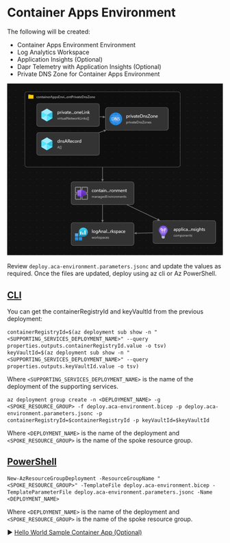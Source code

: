 # Container Apps Environment

The following will be created:

* Container Apps Environment Environment 
* Log Analytics Workspace
* Application Insights (Optional)
* Dapr Telemetry with Application Insights (Optional)
* Private DNS Zone for Container Apps Environment

![Container Apps Environment](./media/container-apps-environment.png)

Review `deploy.aca-environment.parameters.jsonc` and update the values as required. Once the files are updated, deploy using az cli or Az PowerShell.

## [CLI](#tab/CLI)

You can get the containerRegistryId and keyVaultId from the previous deployment:

```azurecli
containerRegistryId=$(az deployment sub show -n "<SUPPORTING_SERVICES_DEPLOYMENT_NAME>" --query properties.outputs.containerRegistryId.value -o tsv)
keyVaultId=$(az deployment sub show -n "<SUPPORTING_SERVICES_DEPLOYMENT_NAME>" --query properties.outputs.keyVaultId.value -o tsv)
```

Where `<SUPPORTING_SERVICES_DEPLOYMENT_NAME>` is the name of the deployment of the supporting services.

```azurecli
az deployment group create -n <DEPLOYMENT_NAME> -g <SPOKE_RESOURCE_GROUP> -f deploy.aca-environment.bicep -p deploy.aca-environment.parameters.jsonc -p containerRegistryId=$containerRegistryId -p keyVaultId=$keyVaultId
```

Where `<DEPLOYMENT_NAME>` is the name of the deployment and `<SPOKE_RESOURCE_GROUP>` is the name of the spoke resource group.

## [PowerShell](#tab/PowerShell)

```azurepowershell
New-AzResourceGroupDeployment -ResourceGroupName "<SPOKE_RESOURCE_GROUP>" -TemplateFile deploy.aca-environment.bicep -TemplateParameterFile deploy.aca-environment.parameters.jsonc -Name <DEPLOYMENT_NAME>
```

Where `<DEPLOYMENT_NAME>` is the name of the deployment and `<SPOKE_RESOURCE_GROUP>` is the name of the spoke resource group.

:arrow_forward: [Hello World Sample Container App (Optional)](../05-hello-world-sample-app)
